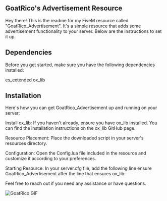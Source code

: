 ## GoatRico's Advertisement Resource
Hey there! This is the readme for my FiveM resource called "GoatRico_Advertisement". It's a simple resource that adds some advertisement functionality to your server. Below are the instructions to set it up.

## Dependencies
Before you get started, make sure you have the following dependencies installed:

es_extended
ox_lib

## Installation
Here's how you can get GoatRico_Advertisement up and running on your server:

Install ox_lib: If you haven't already, ensure you have ox_lib installed. You can find the installation instructions on the ox_lib GitHub page.

Resource Placement: Place the downloaded script in your server's resources directory.

Configuration: Open the Config.lua file included in the resource and customize it according to your preferences.

Starting Resource: In your server.cfg file, add the following line ensure GoatRico_Advertisement after the line that ensures ox_lib:


Feel free to reach out if you need any assistance or have questions.


<picture>
  <source media="(prefers-color-scheme: dark)" srcset="https://forum.cfx.re/uploads/default/original/4X/5/d/4/5d43aec939697707fc884039b89cbc08f3e5e88a.jpeg">
  <source media="(prefers-color-scheme: light)" srcset="https://forum.cfx.re/uploads/default/original/4X/5/d/4/5d43aec939697707fc884039b89cbc08f3e5e88a.jpeg">
  <img alt="GoatRico GIF" src="https://forum.cfx.re/uploads/default/original/4X/5/d/4/5d43aec939697707fc884039b89cbc08f3e5e88a.jpeg">
</picture>

